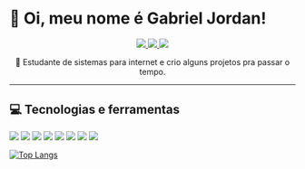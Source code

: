 # 👋 Oi, meu nome é Gabriel Jordan!
<p align=center>
  <a href="https://discord.gg/P7eFGp8phr">
    <img src="https://img.shields.io/badge/Discord-7289DA?style=for-the-badge&logo=discord&logoColor=white">
  </a>
  <a href="https://www.facebook.com/gabriel.jordan.3551">
    <img src="https://img.shields.io/badge/Facebook-1877F2?style=for-the-badge&logo=facebook&logoColor=white">
  </a>
  <a href="https://steamcommunity.com/id/sjrdz/">
    <img src="https://img.shields.io/badge/Steam-000000?style=for-the-badge&logo=steam&logoColor=white">
  </a>
</p>
<p align=center> 👾 Estudante de sistemas para internet e crio alguns projetos pra passar o tempo.</p>
<hr>

## 💻 Tecnologias e ferramentas


<p>
  <img src="https://img.shields.io/badge/GitHub-100000?style=for-the-badge&logo=github&logoColor=white">
  <img src="https://img.shields.io/badge/Windows-0078D6?style=for-the-badge&logo=windows&logoColor=white">
  <img src="https://img.shields.io/badge/Ubuntu-E95420?style=for-the-badge&logo=ubuntu&logoColor=white">
  <img src="https://img.shields.io/badge/HTML5-E34F26?style=for-the-badge&logo=html5&logoColor=white">
  <img src="https://img.shields.io/badge/CSS3-1572B6?style=for-the-badge&logo=css3&logoColor=white">
  <img src="https://img.shields.io/badge/JavaScript-323330?style=for-the-badge&logo=javascript&logoColor=F7DF1E">
  <img src="https://img.shields.io/badge/Visual_Studio_Code-0078D4?style=for-the-badge&logo=visual%20studio%20code&logoColor=white">
  <img src="https://img.shields.io/badge/Git-F05032?style=for-the-badge&logo=git&logoColor=white">
  </p>
  
  [![Top Langs](https://github-readme-stats.vercel.app/api/top-langs/?jordan-cod=anuraghazra&layout=compact)](https://github.com/anuraghazra/github-readme-stats)



